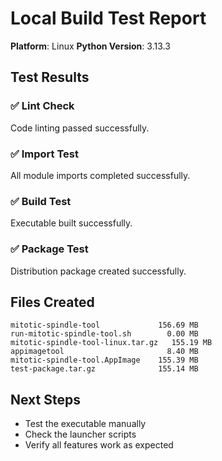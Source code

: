 # Local Build Test Report

**Platform**: Linux
**Python Version**: 3.13.3

## Test Results

### ✅ Lint Check
Code linting passed successfully.

### ✅ Import Test
All module imports completed successfully.

### ✅ Build Test
Executable built successfully.

### ✅ Package Test
Distribution package created successfully.

## Files Created
```
mitotic-spindle-tool             156.69 MB
run-mitotic-spindle-tool.sh        0.00 MB
mitotic-spindle-tool-linux.tar.gz   155.19 MB
appimagetool                       8.40 MB
mitotic-spindle-tool.AppImage    155.39 MB
test-package.tar.gz              155.14 MB
```

## Next Steps
- Test the executable manually
- Check the launcher scripts
- Verify all features work as expected
